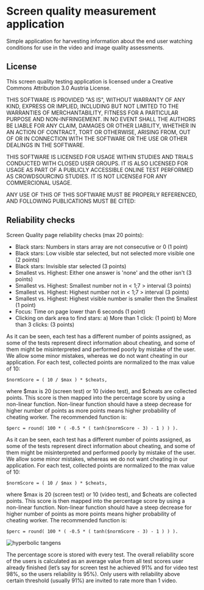 # Screen quality measurement application


Simple application for harvesting information about the end user watching conditions for use in the video and image quality assessments.

## License

This screen quality testing application is licensed under a Creative Commons Attribution 3.0 Austria License.

THIS SOFTWARE IS PROVIDED "AS IS", WITHOUT WARRANTY OF ANY KIND, EXPRESS OR IMPLIED, INCLUDING BUT NOT LIMITED TO THE WARRANTIES OF MERCHANTABILITY, FITNESS FOR A PARTICULAR PURPOSE AND NON-INFRINGEMENT. IN NO EVENT SHALL THE AUTHORS BE LIABLE FOR ANY CLAIM, DAMAGES OR OTHER LIABILITY, WHETHER IN AN ACTION OF CONTRACT, TORT OR OTHERWISE, ARISING FROM, OUT OF OR IN CONNECTION WITH THE SOFTWARE OR THE USE OR OTHER DEALINGS IN THE SOFTWARE.

THIS SOFTWARE IS LICENSED FOR USAGE WITHIN STUDIES AND TRIALS CONDUCTED WITH CLOSED USER GROUPS. IT IS ALSO LICENSED FOR USAGE AS PART OF A PUBLICLY ACCESSIBLE ONLINE TEST PERFORMED AS CROWDSOURCING STUDIES. IT IS NOT LICENSEd FOR ANY COMMERCIONAL USAGE. 

ANY USE OF THIS OF THIS SOFTWARE MUST BE PROPERLY REFERENCED, AND FOLLOWING PUBLICATIONS MUST BE CITED:


## Reliability checks

Screen Quality page reliability checks (max 20 points): 

* Black stars: 				Numbers in stars array are not consecutive or 0 				(1 point)
* Black stars: 				Low visible star selected, but not selected more visible one 	(2 points)
* Black stars:				Invisible star selected 										(3 points)
* Smallest vs. Highest: 	Either one answer is 'none' and the other isn't 				(3 points)
* Smallest vs. Highest: 	Smallest number not in < 1;7 > interval							(3 points)
* Smallest vs. Highest: 	Highest number not in < 1;7 > interval							(3 points)
* Smallest vs. Highest: 	Highest visible number is smaller then the Smallest 			(1 point)
* Focus:					Time on page lower than 6 seconds 								(1 point)
* Clicking on dark area to find stars: 
							a)	More than 1 click:											(1 point)
							b)	More than 3 clicks:											(3 points)


As it can be seen, each test has a different number of points assigned, as some of the tests represent direct information about cheating, and some of them might be misinterpreted and performed poorly by mistake of the user. We allow some minor mistakes, whereas we do not want cheating in our application. For each test, collected points are normalized to the max value of 10: 

```
$normScore = ( 10 / $max ) * $cheats,
```

where $max is 20 (screen test) or 10 (video test), and $cheats are collected points. This score is then mapped into the percentage score by using a non-linear function. Non-linear function should have a steep decrease for higher number of points as more points means higher probability of cheating worker. The recommended function is:

```
$perc = round( 100 * ( -0.5 * ( tanh($normScore - 3) - 1 ) ) ).
```

As it can be seen, each test has a different number of points assigned, as some of the tests represent direct information about cheating, and some of them might be misinterpreted and performed poorly by mistake of the user. We allow some minor mistakes, whereas we do not want cheating in our application. For each test, collected points are normalized to the max value of 10: 

```
$normScore = ( 10 / $max ) * $cheats,
```

where $max is 20 (screen test) or 10 (video test), and $cheats are collected points. This score is then mapped into the percentage score by using a non-linear function. Non-linear function should have a steep decrease for higher number of points as more points means higher probability of cheating worker. The recommended function is:

```
$perc = round( 100 * ( -0.5 * ( tanh($normScore - 3) - 1 ) ) ).
```

![hyperbolic tangens](https://raw.github.com/St1c/screentest/master/img/tanh.png "Hyperbolic tangens")

The percentage score is stored with every test. The overall reliability score of the users is calculated as an average value from all test scores user already finished (let’s say for screen test he achieved 91% and for video test 98%, so the users reliability is 95%). Only users with reliability above certain threshold (usually 91%) are invited to rate more than 1 video. 